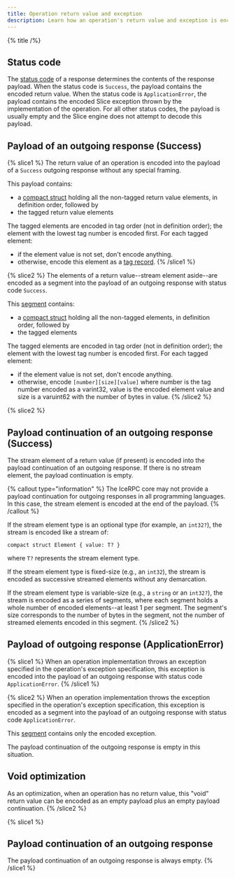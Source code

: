 ```yaml
---
title: Operation return value and exception
description: Learn how an operation's return value and exception is encoded with Slice.
---
```


{% title /%}

## Status code

The [status code](../../icerpc-core/invocation/incoming-response#status-code) of a response determines the contents of
the response payload. When the status code is `Success`, the payload contains the encoded return value. When the status
code is `ApplicationError`, the payload contains the encoded Slice exception thrown by the implementation of the
operation. For all other status codes, the payload is usually empty and the Slice engine does not attempt to decode this
payload.

## Payload of an outgoing response (Success)

{% slice1 %}
The return value of an operation is encoded into the payload of a `Success` outgoing response without any special
framing.

This payload contains:
- a [compact struct](constructed-types#struct) holding all the non-tagged return value elements, in definition order,
    followed by
- the tagged return value elements

The tagged elements are encoded in tag order (not in definition order); the element with the lowest tag number is
encoded first. For each tagged element:
- if the element value is not set, don't encode anything.
- otherwise, encode this element as a [tag record](encoding-only-constructs#tag-record).
{% /slice1 %}

{% slice2 %}
The elements of a return value--stream element aside--are encoded as a segment into the payload of an outgoing response
with status code `Success`.

This [segment](encoding-only-constructs#segment) contains:
- a [compact struct](constructed-types#struct) holding all the non-tagged elements, in definition order,
    followed by
- the tagged elements

The tagged elements are encoded in tag order (not in definition order); the element with the lowest tag number is
encoded first. For each tagged element:
- if the element value is not set, don't encode anything.
- otherwise, encode `[number][size][value]` where number is the tag number encoded as a varint32, value is the encoded
element value and size is a varuint62 with the number of bytes in value.
{% /slice2 %}

{% slice2 %}
## Payload continuation of an outgoing response (Success)

The stream element of a return value (if present) is encoded into the payload continuation of an outgoing response. If
there is no stream element, the payload continuation is empty.

{% callout type="information" %}
The IceRPC core may not provide a payload continuation for outgoing responses in all programming languages. In this
case, the stream element is encoded at the end of the payload.
{% /callout %}

If the stream element type is an optional type (for example, an `int32?`), the stream is encoded like a stream of:
```slice
compact struct Element { value: T? }
```
where `T?` represents the stream element type.

If the stream element type is fixed-size (e.g., an `int32`), the stream is encoded as successive streamed elements
without any demarcation.

If the stream element type is variable-size (e.g., a `string` or an `int32?`), the stream is encoded as a series of
segments, where each segment holds a whole number of encoded elements--at least 1 per segment. The segment's size
corresponds to the number of bytes in the segment, not the number of streamed elements encoded in this segment.
{% /slice2 %}

## Payload of outgoing response (ApplicationError)

{% slice1 %}
When an operation implementation throws an exception specified in the operation's exception specification, this
exception is encoded into the payload of an outgoing response with status code `ApplicationError`.
{% /slice1 %}

{% slice2 %}
When an operation implementation throws the exception specified in the operation's exception specification, this
exception is encoded as a segment into the payload of an outgoing response with status code `ApplicationError`.

This [segment](encoding-only-constructs-slice2#segment) contains only the encoded exception.

The payload continuation of the outgoing response is empty in this situation.

## Void optimization

As an optimization, when an operation has no return value, this "void" return value can be encoded as an empty payload
plus an empty payload continuation.
{% /slice2 %}

{% slice1 %}
## Payload continuation of an outgoing response

The payload continuation of an outgoing response is always empty.
{% /slice1 %}
